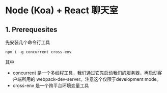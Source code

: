 # Node (Koa) + React 聊天室

## 1. Prerequesites

先安装几个命令行工具
```
npm i -g concurrent cross-env
```
其中
* concurrent 是一个多线程工具，我们通过它先启动我们的服务器，再启动客户端所用的
  webpack-dev-server。注意这个仅限于development mode。
* cross-env 是一个跨平台环境变量工具